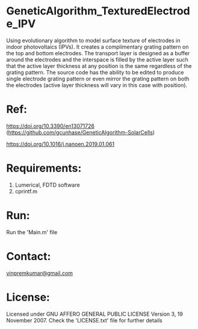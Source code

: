 # GeneticAlgorithm_TexturedElectrode_IPV
Using evolutionary algorithm to model surface texture of electrodes in indoor photovoltaics (IPVs). It creates a complimentary grating pattern on the top and bottom electrodes. The transport layer is designed as a buffer around the electrodes and the interspace is filled by the active layer such that the active layer thickness at any position is the same regardless of the grating pattern. The source code has the ability to be edited to produce single electrode grating pattern or even mirror the grating pattern on both the electrodes (active layer thickness will vary in this case with position).

# Ref: 
https://doi.org/10.3390/en13071726 (https://github.com/gcunhase/GeneticAlgorithm-SolarCells)

https://doi.org/10.1016/j.nanoen.2019.01.061

# Requirements:
1) Lumerical, FDTD software
2) cprintf.m

# Run:
Run the 'Main.m' file

# Contact:
vinpremkumar@gmail.com

# License:
Licensed under GNU AFFERO GENERAL PUBLIC LICENSE Version 3, 19 November 2007. Check the 'LICENSE.txt' file for further details

